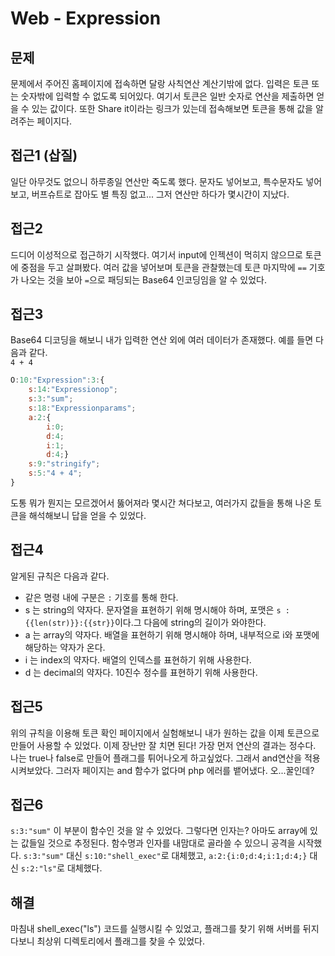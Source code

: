 # Web - Expression

## 문제
문제에서 주어진 홈페이지에 접속하면 달랑 사칙연산 계산기밖에 없다. 입력은 토큰 또는 숫자밖에 입력할 수 없도록 되어있다. 여기서 토큰은 일반 숫자로 연산을 제출하면 얻을 수 있는 값이다. 또한 Share it이라는 링크가 있는데 접속해보면 토큰을 통해 값을 알려주는 페이지다.

## 접근1 (삽질)
일단 아무것도 없으니 하루종일 연산만 죽도록 했다. 문자도 넣어보고, 특수문자도 넣어보고, 버프슈트로 잡아도 별 특징 없고... 그저 연산만 하다가 몇시간이 지났다.

## 접근2
드디어 이성적으로 접근하기 시작했다. 여기서 input에 인젝션이 먹히지 않으므로 토큰에 중점을 두고 살펴봤다. 여러 값을 넣어보며 토큰을 관찰했는데 토큰 마지막에 ```==``` 기호가 나오는 것을 보아 ```=```으로 패딩되는 Base64 인코딩임을 알 수 있었다.

## 접근3
Base64 디코딩을 해보니 내가 입력한 연산 외에 여러 데이터가 존재했다. 예를 들면 다음과 같다.  
```4 + 4```  
``` javascript
O:10:"Expression":3:{
    s:14:"Expressionop";
    s:3:"sum";
    s:18:"Expressionparams";
    a:2:{
        i:0;
        d:4;
        i:1;
        d:4;}
    s:9:"stringify";
    s:5:"4 + 4";
}
```
도통 뭐가 뭔지는 모르겠어서 뚫어져라 몇시간 쳐다보고, 여러가지 값들을 통해 나온 토큰을 해석해보니 답을 얻을 수 있었다.

## 접근4
알게된 규칙은 다음과 같다.  
- 같은 명령 내에 구분은 ```:``` 기호를 통해 한다.
- s 는 string의 약자다. 문자열을 표현하기 위해 명시해야 하며, 포맷은 ```s :{{len(str)}}:{{str}}```이다.그 다음에 string의 길이가 와야한다.
- a 는 array의 약자다. 배열을 표현하기 위해 명시해야 하며, 내부적으로 i와 포맷에 해당하는 약자가 온다.
- i 는 index의 약자다. 배열의 인덱스를 표현하기 위해 사용한다.
- d 는 decimal의 약자다. 10진수 정수를 표현하기 위해 사용한다.

## 접근5
위의 규칙을 이용해 토큰 확인 페이지에서 실험해보니 내가 원하는 값을 이제 토큰으로 만들어 사용할 수 있었다. 이제 장난만 잘 치면 된다! 가장 먼저 연산의 결과는 정수다. 나는 true나 false로 만들어 플래그를 튀어나오게 하고싶었다. 그래서 and연산을 적용시켜보았다. 그러자 페이지는 and 함수가 없다며 php 에러를 뱉어냈다. 오...꿀인데?

## 접근6
```s:3:"sum"``` 이 부분이 함수인 것을 알 수 있었다. 그렇다면 인자는? 아마도 array에 있는 값들일 것으로 추정된다. 함수명과 인자를 내맘대로 골라쓸 수 있으니 공격을 시작했다. ```s:3:"sum"``` 대신 ```s:10:"shell_exec"```로 대체했고, ```a:2:{i:0;d:4;i:1;d:4;}``` 대신 ```s:2:"ls"```로 대체했다. 

## 해결
마침내 shell_exec("ls") 코드를 실행시킬 수 있었고, 플래그를 찾기 위해 서버를 뒤지다보니 최상위 디렉토리에서 플래그를 찾을 수 있었다.